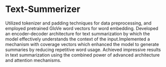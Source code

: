 # Text-Summerizer
Utilized tokenizer and padding techniques for data preprocessing, and employed pretrained GloVe word vectors for word embedding. Developed an encoder-decoder architecture for text summarization by which the model effectively understands the context of the input.Implemented a mechanism with coverage vectors which enhanced the model to generate summaries by reducing repetitive word usage. Achieved impressive results in text summarization using the combined power of advanced architecture and attention mechanisms.
